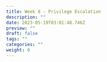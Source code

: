 ```yaml
---
title: Week 8 - Privilege Escalation
description: ""
date: 2023-05-19T03:01:48.746Z
preview: ""
draft: false
tags: ""
categories: ""
weight: 0
---
```


#
